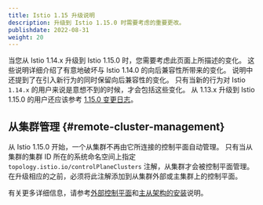 ```yaml
---
title: Istio 1.15 升级说明
description: 升级到 Istio 1.15.0 时需要考虑的重要更改。
publishdate: 2022-08-31
weight: 20
---
```


当您从 Istio 1.14.x 升级到 Istio 1.15.0 时，您需要考虑此页面上所描述的变化。
这些说明详细介绍了有意地破坏与 Istio 1.14.0 的向后兼容性所带来的变化。
说明中还提到了在引入新行为的同时保留向后兼容性的变化。
只有当新的行为对 Istio `1.14.x` 的用户来说是意想不到的时候，才会包括这些变化。
从 1.13.x 升级到 Istio 1.15.0 的用户还应该参考 [1.15.0 变更日志](/zh/news/releases/1.15.x/announcing-1.15/change-notes/)。

## 从集群管理 {#remote-cluster-management}

从 Istio 1.15.0 开始，一个从集群不再由它所连接的控制平面自动管理。
只有当从集群的集群 ID 所在的系统命名空间上指定 `topology.istio.io/controlPlaneClusters` 注解，从集群才会被控制平面管理。
在升级相应的之前，必须将此注解添加到从集群外部或主集群上的控制平面。

有关更多详细信息，请参考[外部控制平面](/zh/docs/setup/install/external-controlplane/#register-the-new-cluster)和[主从架构的安装](/zh/docs/setup/install/multicluster/primary-remote/#attach-cluster2-as-a-remote-cluster-of-cluster1)说明。
